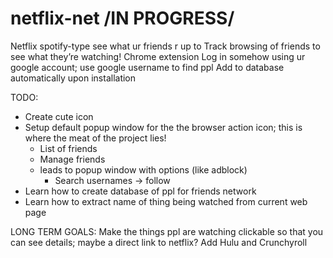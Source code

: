 # netflix-net /IN PROGRESS/

Netflix spotify-type see what ur friends r up to 
Track browsing of friends to see what they’re watching! 
Chrome extension
Log in somehow using ur google account; use google username to find ppl 
Add to database automatically upon installation 

TODO: 
- Create cute icon
- Setup default popup window for the the browser action icon; this is where the meat of the project lies! 
  - List of friends 
  - Manage friends
   - leads to popup window with options (like adblock) 
     - Search usernames → follow
- Learn how to create database of ppl for friends network 
- Learn how to extract name of thing being watched from current web page



LONG TERM GOALS:
Make the things ppl are watching clickable so that you can see details; maybe a direct link to netflix? 
Add Hulu and Crunchyroll

